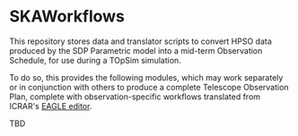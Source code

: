 # SKAWorkflows

This repository stores data and translator scripts to convert HPSO data produced  by the SDP Parametric model into a mid-term Observation Schedule, for use during a TOpSim simulation. 
 
   
To do so, this provides the following modules, which may work separately or in conjunction with others to produce a complete Telescope Observation Plan, complete with observation-specific workflows translated from ICRAR's [EAGLE editor](http://eagle.icrar.org). 

TBD
   

